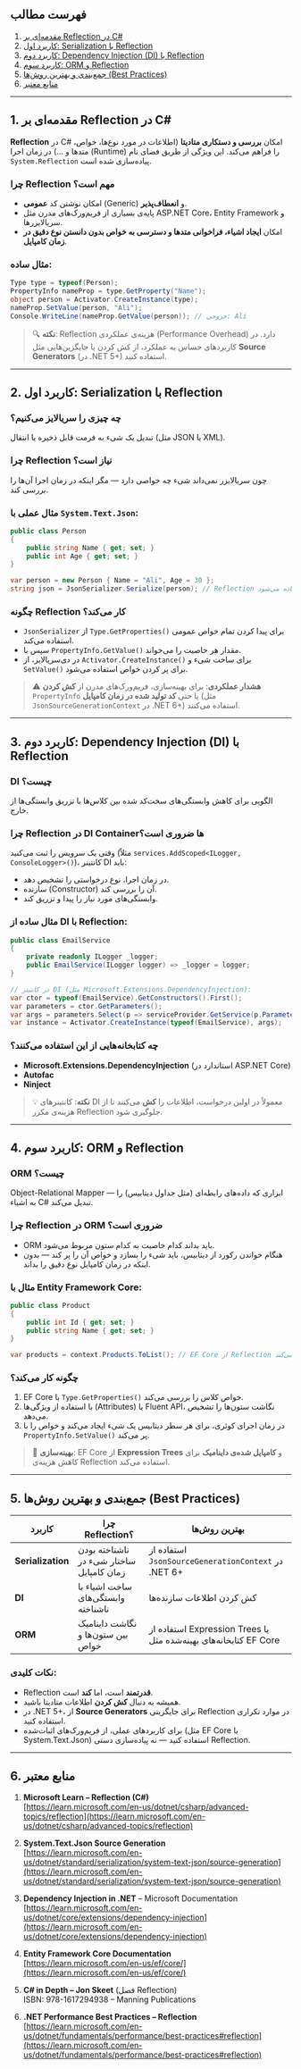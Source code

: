 ﻿

## فهرست مطالب

1. [مقدمه‌ای بر Reflection در C#](#1-مقدمهای-بر-reflection-در-c)
2. [کاربرد اول: Serialization با Reflection](#2-کاربرد-اول-serialization-با-reflection)
3. [کاربرد دوم: Dependency Injection (DI) با Reflection](#3-کاربرد-دوم-dependency-injection-di-با-reflection)
4. [کاربرد سوم: ORM و Reflection](#4-کاربرد-سوم-orm-و-reflection)
5. [جمع‌بندی و بهترین روش‌ها (Best Practices)](#5-%D8%AC%D9%85%D8%B9%E2%80%8C%D8%A8%D9%86%D8%AF%DB%8C-%D9%88-%D8%A8%D9%87%D8%AA%D8%B1%DB%8C%D9%86-%D8%B1%D9%88%D8%B4%E2%80%8C%D9%87%D8%A7-best-practices)
6. [منابع معتبر](#6-منابع-معتبر)

---

## 1. مقدمه‌ای بر Reflection در C#

**Reflection** در C# امکان **بررسی و دستکاری متادیتا** (اطلاعات در مورد نوع‌ها، خواص، متدها و ...) در زمان اجرا (Runtime) را فراهم می‌کند. این ویژگی از طریق فضای نام `System.Reflection` پیاده‌سازی شده است.

### چرا Reflection مهم است؟
- امکان نوشتن کد **عمومی** (Generic) و **انعطاف‌پذیر**.
- پایه‌ی بسیاری از فریم‌ورک‌های مدرن مثل ASP.NET Core، Entity Framework و سریالایزرها.
- امکان **ایجاد اشیاء، فراخوانی متدها و دسترسی به خواص بدون دانستن نوع دقیق در زمان کامپایل**.

### مثال ساده:
```csharp
Type type = typeof(Person);
PropertyInfo nameProp = type.GetProperty("Name");
object person = Activator.CreateInstance(type);
nameProp.SetValue(person, "Ali");
Console.WriteLine(nameProp.GetValue(person)); // خروجی: Ali
```

> 🔍 **نکته**: Reflection هزینه‌ی عملکردی (Performance Overhead) دارد. در کاربردهای حساس به عملکرد، از کش کردن یا جایگزین‌هایی مثل **Source Generators** (در .NET 5+) استفاده کنید.

---

## 2. کاربرد اول: Serialization با Reflection

### چه چیزی را سریالایز می‌کنیم؟
تبدیل یک شیء به فرمت قابل ذخیره یا انتقال (مثل JSON یا XML).

### چرا Reflection نیاز است؟
چون سریالایزر نمی‌داند شیء چه خواصی دارد — مگر اینکه در زمان اجرا آن‌ها را بررسی کند.

### مثال عملی با `System.Text.Json`:
```csharp
public class Person
{
    public string Name { get; set; }
    public int Age { get; set; }
}

var person = new Person { Name = "Ali", Age = 30 };
string json = JsonSerializer.Serialize(person); // Reflection در پس‌زمینه استفاده می‌شود
```

### چگونه Reflection کار می‌کند؟
- `JsonSerializer` از `Type.GetProperties()` برای پیدا کردن تمام خواص عمومی استفاده می‌کند.
- سپس با `PropertyInfo.GetValue()` مقدار هر خاصیت را می‌خواند.
- در دی‌سریالایز، از `Activator.CreateInstance()` برای ساخت شیء و `SetValue()` برای پر کردن خواص استفاده می‌شود.

> ⚠️ **هشدار عملکردی**: برای بهینه‌سازی، فریم‌ورک‌های مدرن از **کش کردن** `PropertyInfo` یا حتی **کد تولید شده در زمان کامپایل** (مثل `JsonSourceGenerationContext` در .NET 6+) استفاده می‌کنند.

---

## 3. کاربرد دوم: Dependency Injection (DI) با Reflection

### DI چیست؟
الگویی برای کاهش وابستگی‌های سخت‌کد شده بین کلاس‌ها با تزریق وابستگی‌ها از خارج.

### چرا Reflection در DI Containerها ضروری است؟
وقتی یک سرویس را ثبت می‌کنید (مثلاً `services.AddScoped<ILogger, ConsoleLogger>()`)، کانتینر DI باید:
- در زمان اجرا، نوع درخواستی را تشخیص دهد.
- سازنده (Constructor) آن را بررسی کند.
- وابستگی‌های مورد نیاز را پیدا و تزریق کند.

### مثال ساده از DI با Reflection:
```csharp
public class EmailService
{
    private readonly ILogger _logger;
    public EmailService(ILogger logger) => _logger = logger;
}

// در کانتینر DI (مثل Microsoft.Extensions.DependencyInjection):
var ctor = typeof(EmailService).GetConstructors().First();
var parameters = ctor.GetParameters();
var args = parameters.Select(p => serviceProvider.GetService(p.ParameterType)).ToArray();
var instance = Activator.CreateInstance(typeof(EmailService), args);
```

### چه کتابخانه‌هایی از این استفاده می‌کنند؟
- **Microsoft.Extensions.DependencyInjection** (استاندارد در ASP.NET Core)
- **Autofac**
- **Ninject**

> 💡 **نکته**: کانتینر‌های DI معمولاً در اولین درخواست، اطلاعات را **کش** می‌کنند تا از هزینه‌ی مکرر Reflection جلوگیری شود.

---

## 4. کاربرد سوم: ORM و Reflection

### ORM چیست؟
Object-Relational Mapper — ابزاری که داده‌های رابطه‌ای (مثل جداول دیتابیس) را به اشیاء C# تبدیل می‌کند.

### چرا Reflection در ORM ضروری است؟
- ORM باید بداند کدام خاصیت به کدام ستون مربوط می‌شود.
- هنگام خواندن رکورد از دیتابیس، باید شیء را بسازد و خواص آن را پر کند — بدون اینکه در زمان کامپایل نوع دقیق را بداند.

### مثال با Entity Framework Core:
```csharp
public class Product
{
    public int Id { get; set; }
    public string Name { get; set; }
}

var products = context.Products.ToList(); // EF Core از Reflection برای پر کردن لیست استفاده می‌کند
```

### چگونه کار می‌کند؟
1. EF Core با `Type.GetProperties()` خواص کلاس را بررسی می‌کند.
2. با استفاده از ویژگی‌ها (Attributes) یا Fluent API، نگاشت ستون‌ها را تشخیص می‌دهد.
3. در زمان اجرای کوئری، برای هر سطر دیتابیس یک شیء ایجاد می‌کند و خواص را با `PropertyInfo.SetValue()` پر می‌کند.

> 🚀 **بهینه‌سازی**: EF Core از **Expression Trees** و **کامپایل شده‌ی داینامیک** برای کاهش هزینه‌ی Reflection استفاده می‌کند.

---

## 5. جمع‌بندی و بهترین روش‌ها (Best Practices)

| کاربرد | چرا Reflection؟ | بهترین روش‌ها |
|--------|------------------|----------------|
| **Serialization** | ناشناخته بودن ساختار شیء در زمان کامپایل | استفاده از `JsonSourceGenerationContext` در .NET 6+ |
| **DI** | ساخت اشیاء با وابستگی‌های ناشناخته | کش کردن اطلاعات سازنده‌ها |
| **ORM** | نگاشت داینامیک بین ستون‌ها و خواص | استفاده از Expression Trees یا کتابخانه‌های بهینه‌شده مثل EF Core |

### نکات کلیدی:
- Reflection **قدرتمند** است، اما **کند** است.
- همیشه به دنبال **کش کردن** اطلاعات متادیتا باشید.
- در .NET 5+، از **Source Generators** برای جایگزینی Reflection در موارد تکراری استفاده کنید.
- برای کاربردهای عملی، از فریم‌ورک‌های اثبات‌شده (مثل EF Core یا System.Text.Json) استفاده کنید — نه پیاده‌سازی دستی Reflection.

---

## 6. منابع معتبر

1. **Microsoft Learn – Reflection (C#)**  
   [https://learn.microsoft.com/en-us/dotnet/csharp/advanced-topics/reflection](https://learn.microsoft.com/en-us/dotnet/csharp/advanced-topics/reflection)

2. **System.Text.Json Source Generation**  
   [https://learn.microsoft.com/en-us/dotnet/standard/serialization/system-text-json/source-generation](https://learn.microsoft.com/en-us/dotnet/standard/serialization/system-text-json/source-generation)

3. **Dependency Injection in .NET** – Microsoft Documentation  
   [https://learn.microsoft.com/en-us/dotnet/core/extensions/dependency-injection](https://learn.microsoft.com/en-us/dotnet/core/extensions/dependency-injection)

4. **Entity Framework Core Documentation**  
   [https://learn.microsoft.com/en-us/ef/core/](https://learn.microsoft.com/en-us/ef/core/)

5. **C# in Depth – Jon Skeet** (فصل Reflection)  
   ISBN: 978-1617294938 – Manning Publications

6. **.NET Performance Best Practices – Reflection**  
   [https://learn.microsoft.com/en-us/dotnet/fundamentals/performance/best-practices#reflection](https://learn.microsoft.com/en-us/dotnet/fundamentals/performance/best-practices#reflection)


